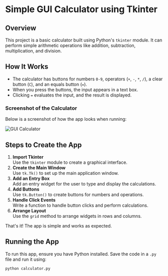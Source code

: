 # Simple GUI Calculator using Tkinter

## Overview
This project is a basic calculator built using Python's `tkinter` module. It can perform simple arithmetic operations like addition, subtraction, multiplication, and division.  

## How It Works
- The calculator has buttons for numbers `0-9`, operators (`+`, `-`, `*`, `/`), a clear button (`C`), and an equals button (`=`).
- When you press the buttons, the input appears in a text box.  
- Clicking `=` evaluates the input, and the result is displayed.  

### Screenshot of the Calculator
Below is a screenshot of how the app looks when running:

![GUI Calculator](output.jpg)

## Steps to Create the App
1. **Import Tkinter**  
   Use the `tkinter` module to create a graphical interface.  
2. **Create the Main Window**  
   Use `tk.Tk()` to set up the main application window.  
3. **Add an Entry Box**  
   Add an entry widget for the user to type and display the calculations.  
4. **Add Buttons**  
   Use `tk.Button()` to create buttons for numbers and operations.  
5. **Handle Click Events**  
   Write a function to handle button clicks and perform calculations.  
6. **Arrange Layout**  
   Use the `grid` method to arrange widgets in rows and columns.  

That's it! The app is simple and works as expected.  

## Running the App
To run this app, ensure you have Python installed. Save the code in a `.py` file and run it using:
```bash
python calculator.py
